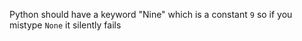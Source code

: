 Python should have a keyword "Nine" which is a constant `9` so if you mistype `None` it silently fails

